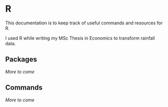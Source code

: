 # R

This documentation is to keep track of useful commands and resources for R.

I used R while writing my MSc Thesis in Economics to transform rainfall data.

## Packages

*More to come*

## Commands

*More to come*